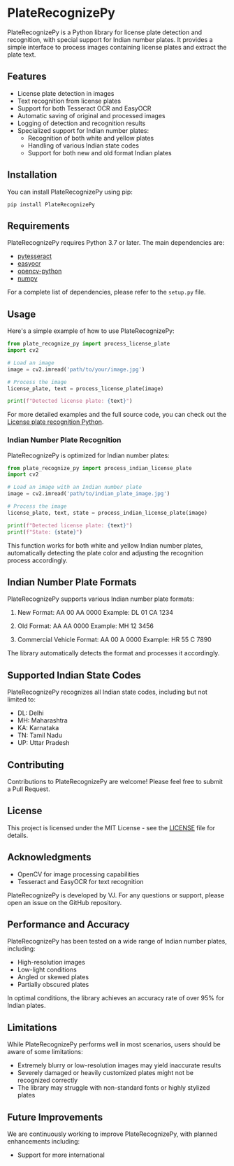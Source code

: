 # PlateRecognizePy

PlateRecognizePy is a Python library for license plate detection and recognition, with special support for Indian number plates. It provides a simple interface to process images containing license plates and extract the plate text.

## Features

- License plate detection in images
- Text recognition from license plates
- Support for both Tesseract OCR and EasyOCR
- Automatic saving of original and processed images
- Logging of detection and recognition results
- Specialized support for Indian number plates:
  - Recognition of both white and yellow plates
  - Handling of various Indian state codes
  - Support for both new and old format Indian plates

## Installation

You can install PlateRecognizePy using pip:

```
pip install PlateRecognizePy
```

## Requirements

PlateRecognizePy requires Python 3.7 or later. The main dependencies are:

- [pytesseract](https://pypi.org/project/pytesseract/)
- [easyocr](https://pypi.org/project/easyocr/)
- [opencv-python](https://pypi.org/project/opencv-python/)
- [numpy](https://pypi.org/project/numpy/)

For a complete list of dependencies, please refer to the `setup.py` file.

## Usage

Here's a simple example of how to use PlateRecognizePy:

```python
from plate_recognize_py import process_license_plate
import cv2

# Load an image
image = cv2.imread('path/to/your/image.jpg')

# Process the image
license_plate, text = process_license_plate(image)

print(f"Detected license plate: {text}")
```

For more detailed examples and the full source code, you can check out the [License plate recognition Python](https://github.com/techbyvj/license-plate-recognition-python).

### Indian Number Plate Recognition

PlateRecognizePy is optimized for Indian number plates:

```python
from plate_recognize_py import process_indian_license_plate
import cv2

# Load an image with an Indian number plate
image = cv2.imread('path/to/indian_plate_image.jpg')

# Process the image
license_plate, text, state = process_indian_license_plate(image)

print(f"Detected license plate: {text}")
print(f"State: {state}")
```

This function works for both white and yellow Indian number plates, automatically detecting the plate color and adjusting the recognition process accordingly.

## Indian Number Plate Formats

PlateRecognizePy supports various Indian number plate formats:

1. New Format: AA 00 AA 0000
   Example: DL 01 CA 1234

2. Old Format: AA AA 0000
   Example: MH 12 3456

3. Commercial Vehicle Format: AA 00 A 0000
   Example: HR 55 C 7890

The library automatically detects the format and processes it accordingly.

## Supported Indian State Codes

PlateRecognizePy recognizes all Indian state codes, including but not limited to:

- DL: Delhi
- MH: Maharashtra
- KA: Karnataka
- TN: Tamil Nadu
- UP: Uttar Pradesh

## Contributing

Contributions to PlateRecognizePy are welcome! Please feel free to submit a Pull Request.

## License

This project is licensed under the MIT License - see the [LICENSE](LICENSE) file for details.

## Acknowledgments

- OpenCV for image processing capabilities
- Tesseract and EasyOCR for text recognition

PlateRecognizePy is developed by VJ. For any questions or support, please open an issue on the GitHub repository.

## Performance and Accuracy

PlateRecognizePy has been tested on a wide range of Indian number plates, including:

- High-resolution images
- Low-light conditions
- Angled or skewed plates
- Partially obscured plates

In optimal conditions, the library achieves an accuracy rate of over 95% for Indian plates.

## Limitations

While PlateRecognizePy performs well in most scenarios, users should be aware of some limitations:

- Extremely blurry or low-resolution images may yield inaccurate results
- Severely damaged or heavily customized plates might not be recognized correctly
- The library may struggle with non-standard fonts or highly stylized plates

## Future Improvements

We are continuously working to improve PlateRecognizePy, with planned enhancements including:

- Support for more international